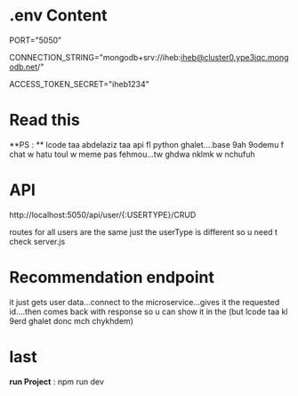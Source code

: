 # .env Content
PORT="5050"

CONNECTION_STRING="mongodb+srv://iheb:iheb@cluster0.ype3jqc.mongodb.net/"

ACCESS_TOKEN_SECRET="iheb1234"


# Read this
**PS : ** lcode taa abdelaziz taa api fl python ghalet....base 9ah 9odemu f chat w hatu toul w meme pas fehmou...tw ghdwa nklmk w nchufuh


# API
http://localhost:5050/api/user/{:USERTYPE}/CRUD 

routes for all users are the same just the userType is different so u need t check server.js

# Recommendation endpoint 
it just gets user data...connect to the microservice...gives it the requested id....then comes back with response so u can show it in the
(but lcode taa kl 9erd ghalet donc mch chykhdem)


# last
**run Project** : npm run dev

